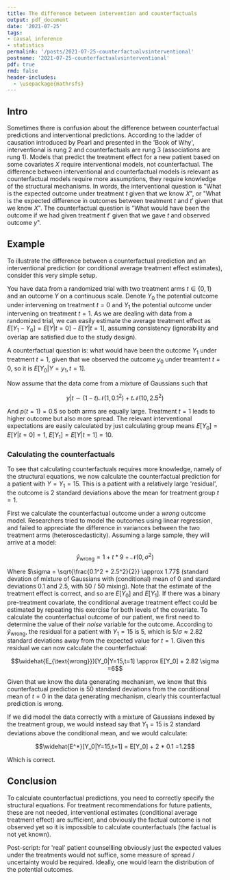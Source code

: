```yaml
---
title: The difference between intervention and counterfactuals
output: pdf_document
date: '2021-07-25'
tags:
- causal inference 
- statistics 
permalink: '/posts/2021-07-25-counterfactualvsinterventional'
postname: '2021-07-25-counterfactualvsinterventional'
pdf: true
rmd: false
header-includes:
  - \usepackage{mathrsfs}
---
```


## Intro

Sometimes there is confusion about the difference between
counterfactual predictions and interventional predictions.
According to the ladder of causation introduced by Pearl and presented
in the 'Book of Why', interventional is rung 2 and counterfactuals
are rung 3 (associations are rung 1).
Models that predict the treatment effect for a new patient based on some
covariates $X$ require interventional models, not counterfactual.
The difference between interventional and counterfactual models
is relevant as counterfactual models require more assumptions,
they require knowledge of the structural mechanisms.
In words, the interventional question is "What is the expected outcome
under treatment $t$ given that we know $X$", 
or "What is the expected difference in outcomes between treatment $t$ 
and $t'$ given that we know $X$".
The counterfactual question is "What would have been the outcome
if we had given treatment $t'$ given that we gave $t$ and observed outcome $y$". 

## Example

To illustrate the difference between a counterfactual prediction and
an interventional prediction (or conditional average treatment effect
estimates), consider this very simple setup.

You have data from a randomized trial with two treatment arms 
$t \in \{0,1\}$ and an outcome $Y$ on a continuous scale.
Denote $Y_0$ the potential outcome under intervening on treatment $t=0$
and $Y_1$ the potential outcome under intervening on treatment $t=1$.
As we are dealing with data from a randomized trial, we can easily 
estimate the average treatment effect as 
$E[Y_1 - Y_0] = E[Y|t=0] - E[Y|t=1]$, 
assuming consistency (ignorability and overlap are satisfied due to the 
study design).

A counterfactual question is: what would have been the outcome $Y_1$
under treatment $t=1$, given that we observed the outcome $y_0$ under
treamtent $t=0$, so it is $E[Y_0|Y=y_1, t=1]$.

Now assume that the data come from a mixture of Gaussians such that

$$y|t \sim (1 - t) \mathcal{N}(1,0.1^2) + t \mathcal{N}(10,2.5^2)$$

And $p(t=1)=0.5$ so both arms are equally large.
Treatment $t=1$ leads to higher outcome but also more spread.
The relevant interventional expectations are easily calculated by 
just calculating group means $E[Y_0] = E[Y|t=0] = 1$, 
$E[Y_1] = E[Y|t=1] = 10$.

### Calculating the counterfactuals
To see that calculating counterfactuals requires more knowledge,
namely of the structural equations, we now calculate the 
counterfactual prediction for a patient with $Y=Y_1=15$.
This is a patient with a relatively large 'residual', the
outcome is 2 standard deviations above the mean for treatment 
group $t=1$.

First we calculate the counterfactual outcome under a *wrong* outcome
model. Researchers tried to model the outcomes using linear regression,
and failed to appreciate the difference in variances between the 
two treatment arms (heteroscedasticity).
Assuming a large sample, they will arrive at a model:

$$\hat{y}_{\text{wrong}} = 1 + t * 9 + \mathcal{N}(0,\sigma^2)$$

Where $\sigma = \sqrt{\frac{0.1^2 + 2.5^2}{2}} \approx 1.77$ (standard devation of mixture
of Gaussians with (conditional) mean of 0 and standard deviations 0.1 and 2.5, with 50 / 50 mixing).
Note that the estimate of the treatment effect is correct,
and so are $E[Y_0]$ and $E[Y_1]$.
If there was a binary pre-treatment covariate, the conditional average treatment
effect could be estimated by repeating this exercise for both levels
of the covariate.
To calculate the counterfactual outcome of our patient, we first
need to determine the value of their *noise* variable for the 
outcome. According to $\hat{y}_{\text{wrong}}$, the residual 
for a patient with $Y_1=15$ is $5$, which is $5/\sigma \approx 2.82$ 
standard deviations away from the expected value for $t=1$.
Given this residual we can now calculate the counterfactual:

$$\widehat{E_{\text{wrong}}}[Y_0|Y=15,t=1] \approx E[Y_0] + 2.82 \sigma =6$$

Given that we know the data generating mechanism,
we know that this counterfactual prediction is 50 standard deviations
from the conditional mean of $t=0$ in the data generating mechanism, clearly 
this counterfactual prediction is wrong.

If we did model the data correctly with a mixture of Gaussians indexed
by the treatment group, we would instead say that $Y_1=15$ is
2 standard deviations above the conditional mean, and we would calculate:

$$\widehat{E^*}[Y_0|Y=15,t=1] = E[Y_0] + 2 * 0.1 =1.2$$

Which is correct.

## Conclusion

To calculate counterfactual predictions, you need to correctly 
specify the structural equations.
For treatment recommendations for future patients, these are not needed,
interventional estimates (conditional average treatment effect) are sufficient, and obviously the factual outcome is not observed yet so it is impossible to calculate counterfactuals (the factual is not yet known).

Post-script: for 'real' patient counsellling obviously just the expected values under the treatments would not suffice, some measure of spread / uncertainty would be required. Ideally, one would learn the distribution of the potential outcomes.

